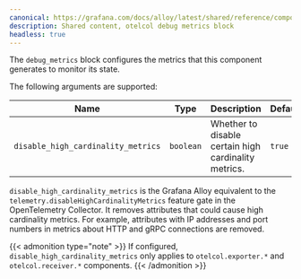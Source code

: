 ```yaml
---
canonical: https://grafana.com/docs/alloy/latest/shared/reference/components/otelcol-debug-metrics-block/
description: Shared content, otelcol debug metrics block
headless: true
---
```


The `debug_metrics` block configures the metrics that this component generates to monitor its state.

The following arguments are supported:

Name                               | Type      | Description                                          | Default | Required
-----------------------------------|-----------|------------------------------------------------------|---------|---------
`disable_high_cardinality_metrics` | `boolean` | Whether to disable certain high cardinality metrics. | `true`  | no

`disable_high_cardinality_metrics` is the Grafana Alloy equivalent to the `telemetry.disableHighCardinalityMetrics` feature gate in the OpenTelemetry Collector.
It removes attributes that could cause high cardinality metrics.
For example, attributes with IP addresses and port numbers in metrics about HTTP and gRPC connections are removed.

{{< admonition type="note" >}}
If configured, `disable_high_cardinality_metrics` only applies to `otelcol.exporter.*` and `otelcol.receiver.*` components.
{{< /admonition >}}
